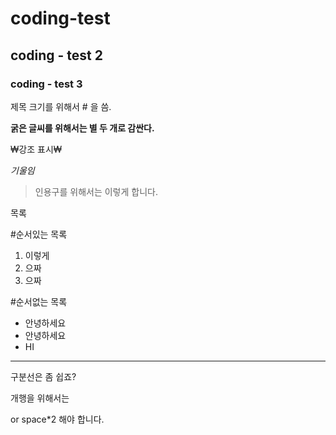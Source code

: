# coding-test

## coding - test 2

### coding - test 3 

제목 크기를 위해서 # 을 씀.

**굵은 글씨를 위해서는 별 두 개로 감싼다.**

₩강조 표시₩

*기울임*

> 인용구를 위해서는 이렇게 합니다.

목록

#순서있는 목록
1. 이렇게
2. 으짜
3. 으짜

#순서없는 목록
- 안녕하세요
- 안녕하세요
- HI

---

구분선은 좀 쉽죠?

개행을 위해서는 <br/>

or  space*2 해야 합니다.
